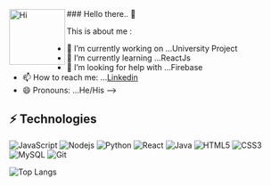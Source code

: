 <img align="left" alt="Hi" width="100px" src="https://user-images.githubusercontent.com/2780145/109505497-a8d97600-7ac2-11eb-9cfe-1e34b52a89ed.gif" /> 
### Hello there.. 👋

This is about me :

- 🔭 I’m currently working on ...University Project
- 🌱 I’m currently learning ...ReactJs
- 🤔 I’m looking for help with ...Firebase
- 📫 How to reach me: ...[Linkedin](linkedin.com/in/manoj-a-dharmawardhana-8a9a291a6)
- 😄 Pronouns: ...He/His
-->


## ⚡ Technologies

![JavaScript](https://img.shields.io/badge/-JavaScript-black?style=flat-square&logo=javascript)
![Nodejs](https://img.shields.io/badge/-Nodejs-black?style=flat-square&logo=Node.js)
![Python](https://img.shields.io/badge/-Python-black?style=flat-square&logo=Python)
![React](https://img.shields.io/badge/-React-black?style=flat-square&logo=react)
![Java](https://img.shields.io/badge/-java-E34A86?style=flat-square&logo=java)
![HTML5](https://img.shields.io/badge/-HTML5-E34F26?style=flat-square&logo=html5&logoColor=white)
![CSS3](https://img.shields.io/badge/-CSS3-1572B6?style=flat-square&logo=css3)
![MySQL](https://img.shields.io/badge/-MySQL-black?style=flat-square&logo=mysql)
![Git](https://img.shields.io/badge/-Git-black?style=flat-square&logo=git)


![Top Langs](https://github-readme-stats.vercel.app/api/top-langs/?username=Manoj-113&hide=TeX&layout=compact)





